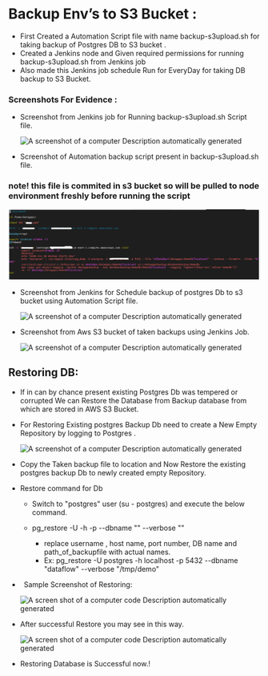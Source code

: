 # Backup Env’s to S3 Bucket :

- First Created a Automation Script file with name backup-s3upload.sh for taking backup of Postgres DB to S3 bucket .
- Created a Jenkins node and Given required permissions for running backup-s3upload.sh from Jenkins job 
- Also made this Jenkins job schedule Run for EveryDay for taking DB backup to S3 Bucket.


### Screenshots For Evidence : 

- Screenshot from Jenkins job for Running backup-s3upload.sh Script file.

  ![A screenshot of a computer Description automatically generated](Aspose.Words.4dee77f0-fe85-45cc-95b4-2374ebc6f666.001.png)

- Screenshot of Automation backup script present in backup-s3upload.sh file.
### note! this file is commited in s3 bucket so will be pulled to node environment freshly before running the script

  ![A screenshot of a computer Description automatically generated](Screenshot.2024-02-09.181936.png)

- Screenshot from Jenkins for Schedule backup of postgres Db to s3 bucket using Automation Script file. 

  ![A screenshot of a computer Description automatically generated](Aspose.Words.4dee77f0-fe85-45cc-95b4-2374ebc6f666.002.png)

- Screenshot from Aws S3 bucket of taken backups using Jenkins Job.

  ![A screenshot of a computer Description automatically generated](Aspose.Words.4dee77f0-fe85-45cc-95b4-2374ebc6f666.003.png)



## Restoring DB:
- If in can by chance present existing Postgres Db was tempered or corrupted We can Restore the Database from Backup database from which are stored in AWS S3 Bucket.

- For Restoring Existing postgres Backup Db need to create a New Empty Repository by logging to Postgres .

  ![A screenshot of a computer Description automatically generated](Aspose.Words.4dee77f0-fe85-45cc-95b4-**2374ebc6f666**.004.png)

- Copy the Taken backup file to location and Now Restore the existing postgres backup Db to newly created empty Repository.

- Restore command for Db 

  - Switch to "postgres" user (su - postgres) and execute the below command.
  - pg\_restore -U <username> -h <host> -p <port> --dbname "<Databasename>" --verbose "<Path to backup file>"

    - replace username , host name, port number, DB name and path\_of\_backupfile with actual names.
    - Ex: pg\_restore -U postgres -h localhost -p 5432 --dbname "dataflow" --verbose "/tmp/demo" 

- ` `Sample Screenshot of Restoring:

  ![A screen shot of a computer code Description automatically generated](Aspose.Words.4dee77f0-fe85-45cc-95b4-2374ebc6f666.005.png)

- After successful Restore you may see in this way.

  ![A screen shot of a computer code Description automatically generated](Aspose.Words.4dee77f0-fe85-45cc-95b4-2374ebc6f666.006.png)

- Restoring Database is Successful now.!

